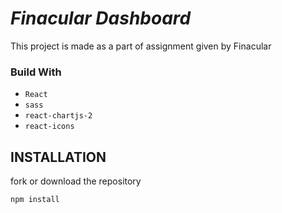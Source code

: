 # _Finacular Dashboard_

This project is made as a part of assignment given by Finacular 


### Build With

- `React`
- `sass`
- `react-chartjs-2`
- `react-icons`

## INSTALLATION

fork or download the repository

```npm
npm install
```
